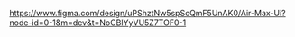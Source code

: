 https://www.figma.com/design/uPShztNw5spScQmF5UnAK0/Air-Max-Ui?node-id=0-1&m=dev&t=NoCBIYyVU5Z7TOF0-1    
